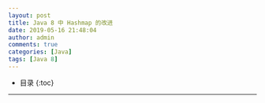 ```yaml
---
layout: post
title: Java 8 中 Hashmap 的改进
date: 2019-05-16 21:48:04
author: admin
comments: true
categories: [Java]
tags: [Java 8]
---
```



<!-- more -->

* 目录
{:toc}
---



